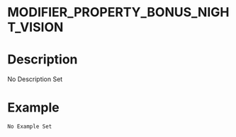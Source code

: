 # MODIFIER_PROPERTY_BONUS_NIGHT_VISION
# Description
No Description Set
# Example
```No Example Set```